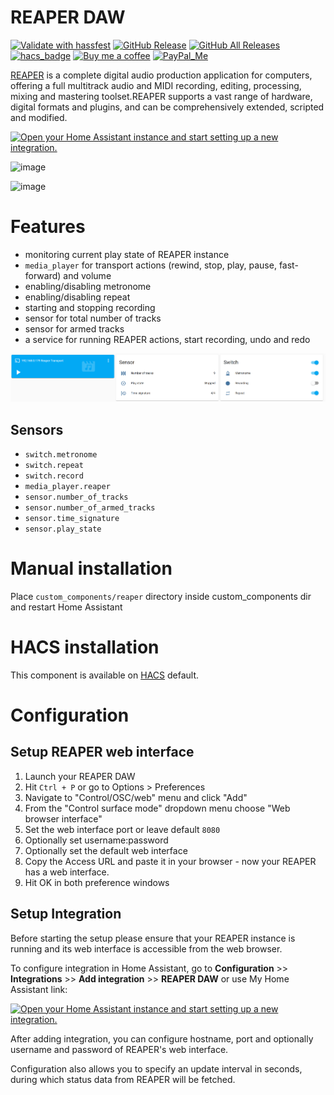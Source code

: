 # REAPER DAW

[![Validate with hassfest](https://github.com/kubawolanin/ha-reaper/actions/workflows/hassfest.yml/badge.svg)](https://github.com/kubawolanin/ha-reaper/actions/workflows/hassfest.yml)
[![GitHub Release][releases-shield]][releases]
[![GitHub All Releases][downloads-total-shield]][releases]
[![hacs_badge][hacs-shield]][hacs]
[![Buy me a coffee][buy-me-a-coffee-shield]][buy-me-a-coffee]
[![PayPal_Me][paypal-me-shield]][paypal-me]

[REAPER](https://www.reaper.fm/) is a complete digital audio production application for computers, offering a full multitrack audio and MIDI recording, editing, processing, mixing and mastering toolset.REAPER supports a vast range of hardware, digital formats and plugins, and can be comprehensively extended, scripted and modified.

[![Open your Home Assistant instance and start setting up a new integration.](https://my.home-assistant.io/badges/config_flow_start.svg)](https://my.home-assistant.io/redirect/config_flow_start/?domain=reaper)

![image](https://user-images.githubusercontent.com/2270505/141360857-4ec64e54-25ce-4e15-a49a-54fb5d3b67b9.png)

![image](https://user-images.githubusercontent.com/2270505/141499488-292ee624-9aea-48d5-a79a-05c54eabbd55.png)

# Features

- monitoring current play state of REAPER instance
- `media_player` for transport actions (rewind, stop, play, pause, fast-forward) and volume
- enabling/disabling metronome
- enabling/disabling repeat
- starting and stopping recording
- sensor for total number of tracks
- sensor for armed tracks
- a service for running REAPER actions, start recording, undo and redo

![](preview.png)

## Sensors

- `switch.metronome`
- `switch.repeat`
- `switch.record`
- `media_player.reaper`
- `sensor.number_of_tracks`
- `sensor.number_of_armed_tracks`
- `sensor.time_signature`
- `sensor.play_state`

# Manual installation

Place `custom_components/reaper` directory inside custom_components dir and restart Home Assistant

# HACS installation

This component is available on [HACS](https://hacs.xyz) default.

# Configuration

## Setup REAPER web interface

1. Launch your REAPER DAW
1. Hit `Ctrl + P` or go to Options > Preferences
1. Navigate to "Control/OSC/web" menu and click "Add"
1. From the "Control surface mode" dropdown menu choose "Web browser interface"
1. Set the web interface port or leave default `8080`
1. Optionally set username:password
1. Optionally set the default web interface
1. Copy the Access URL and paste it in your browser - now your REAPER has a web interface.
1. Hit OK in both preference windows

## Setup Integration

Before starting the setup please ensure that your REAPER instance is running and its web interface is accessible from the web browser.

To configure integration in Home Assistant, go to **Configuration** >> **Integrations** >> **Add integration** >> **REAPER DAW** or use My Home Assistant link:

[![Open your Home Assistant instance and start setting up a new integration.](https://my.home-assistant.io/badges/config_flow_start.svg)](https://my.home-assistant.io/redirect/config_flow_start/?domain=reaper)

After adding integration, you can configure hostname, port and optionally username and password of REAPER's web interface.

Configuration also allows you to specify an update interval in seconds, during which status data from REAPER will be fetched.

[releases]: https://github.com/kubawolanin/ha-reaper/releases
[releases-shield]: https://img.shields.io/github/release/kubawolanin/ha-reaper.svg?style=popout
[downloads-total-shield]: https://img.shields.io/github/downloads/kubawolanin/ha-reaper/total
[buy-me-a-coffee-shield]: https://img.shields.io/static/v1.svg?label=%20&message=Buy%20me%20a%20coffee&color=6f4e37&logo=buy%20me%20a%20coffee&logoColor=white
[hacs-shield]: https://img.shields.io/badge/HACS-Default-orange.svg
[hacs]: https://hacs.xyz/docs/default_repositories
[buy-me-a-coffee]: https://www.buymeacoffee.com/kubawolanin
[paypal-me-shield]: https://img.shields.io/static/v1.svg?label=%20&message=PayPal.Me&logo=paypal
[paypal-me]: https://www.paypal.me/kubawolanin
